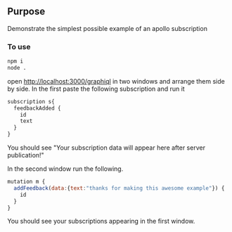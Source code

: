## Purpose

Demonstrate the simplest possible example of an apollo subscription

### To use

```bash
npm i
node .
```

open <http://localhost:3000/graphiql> in two windows and arrange them side by side.
In the first paste the following subscription and run it

```js
subscription s{
  feedbackAdded {
    id
    text
  }
}
```

You should see "Your subscription data will appear here after server publication!"

In the second window run the following.

```js
mutation m {
  addFeedback(data:{text:"thanks for making this awesome example"}) {
    id
  }
}
```

You should see your subscriptions appearing in the first window.